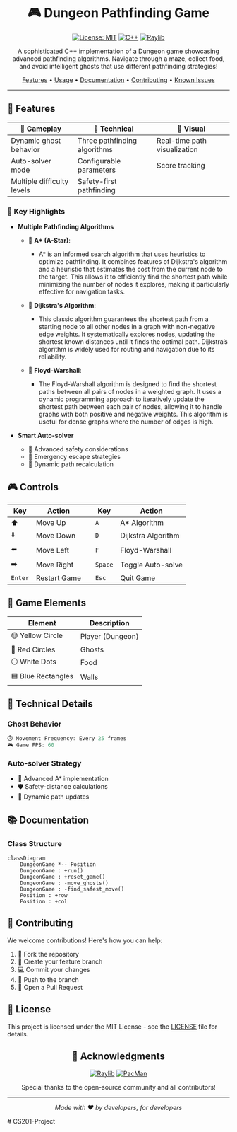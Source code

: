 <div align="center">

# 🎮 Dungeon Pathfinding Game

[![License: MIT](https://img.shields.io/badge/License-MIT-yellow.svg)](https://opensource.org/licenses/MIT)
[![C++](https://img.shields.io/badge/C++-Solutions-blue.svg?style=flat&logo=c%2B%2B)](http://www.cplusplus.org/)
[![Raylib](https://img.shields.io/badge/Raylib-Graphics-red.svg)](https://www.raylib.com/)

A sophisticated C++ implementation of a Dungeon game showcasing advanced pathfinding algorithms. Navigate through a maze, collect food, and avoid intelligent ghosts that use different pathfinding strategies!

[Features](#features) • [Usage](#usage) • [Documentation](#documentation) • [Contributing](#contributing) • [Known Issues](#known-issues)

---

</div>

## 🌟 Features

<div align="center">

| 🎯 Gameplay | 🤖 Technical | 🎨 Visual |
|------------|--------------|-----------|
| Dynamic ghost behavior | Three pathfinding algorithms | Real-time path visualization |
| Auto-solver mode | Configurable parameters | Score tracking |
| Multiple difficulty levels | Safety-first pathfinding | |

</div>

### 🎯 Key Highlights

- **Multiple Pathfinding Algorithms**
  - 🔹 __A* (A-Star)__: 
    - A* is an informed search algorithm that uses heuristics to optimize pathfinding. It combines features of Dijkstra's algorithm and a heuristic that estimates the cost from the current node to the target. This allows it to efficiently find the shortest path while minimizing the number of nodes it explores, making it particularly effective for navigation tasks.
  
  - 🔹 **Dijkstra's Algorithm**: 
    - This classic algorithm guarantees the shortest path from a starting node to all other nodes in a graph with non-negative edge weights. It systematically explores nodes, updating the shortest known distances until it finds the optimal path. Dijkstra’s algorithm is widely used for routing and navigation due to its reliability.
  
  - 🔹 **Floyd-Warshall**: 
    - The Floyd-Warshall algorithm is designed to find the shortest paths between all pairs of nodes in a weighted graph. It uses a dynamic programming approach to iteratively update the shortest path between each pair of nodes, allowing it to handle graphs with both positive and negative weights. This algorithm is useful for dense graphs where the number of edges is high.

- **Smart Auto-solver**
  - 🔹 Advanced safety considerations
  - 🔹 Emergency escape strategies
  - 🔹 Dynamic path recalculation



## 🎮 Controls

<div align="center">

| Key | Action | | Key | Action |
|-----|--------|-|-----|--------|
| ⬆️ | Move Up | | `A` | A* Algorithm |
| ⬇️ | Move Down | | `D` | Dijkstra Algorithm |
| ⬅️ | Move Left | | `F` | Floyd-Warshall |
| ➡️ | Move Right | | `Space` | Toggle Auto-solve |
| `Enter` | Restart Game | | `Esc` | Quit Game |

</div>

## 🎯 Game Elements

<div align="center">

| Element | Description |
|---------|-------------|
| 🟡 Yellow Circle | Player (Dungeon) |
| 🔴 Red Circles | Ghosts |
| ⚪ White Dots | Food |
| 🟦 Blue Rectangles | Walls |

</div>

## 🔧 Technical Details

### Ghost Behavior
```cpp
⏱️ Movement Frequency: Every 25 frames
🎮 Game FPS: 60
```

### Auto-solver Strategy
- 🧠 Advanced A* implementation
- 🛡️ Safety-distance calculations
- 🔄 Dynamic path updates

## 📚 Documentation

### Class Structure
```mermaid
classDiagram
    DungeonGame *-- Position
    DungeonGame : +run()
    DungeonGame : +reset_game()
    DungeonGame : -move_ghosts()
    DungeonGame : -find_safest_move()
    Position : +row
    Position : +col
```

## 🤝 Contributing

We welcome contributions! Here's how you can help:

1. 🍴 Fork the repository
2. 🔧 Create your feature branch
3. 💻 Commit your changes
4. 🚀 Push to the branch
5. 🎯 Open a Pull Request

## 📜 License

This project is licensed under the MIT License - see the [LICENSE](LICENSE) file for details.

<div align="center">

## 🙏 Acknowledgments

[![Raylib](https://img.shields.io/badge/Built%20with-Raylib-red.svg)](https://www.raylib.com/)
[![PacMan](https://img.shields.io/badge/Inspired%20by-PacMan-yellow.svg)](https://en.wikipedia.org/wiki/Pac-Man)

Special thanks to the open-source community and all contributors!

---

<i>Made with ❤️ by developers, for developers</i>

</div>
#   C S 2 0 1 - P r o j e c t  
 